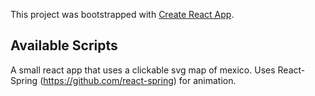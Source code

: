 This project was bootstrapped with [Create React App](https://github.com/facebook/create-react-app).

## Available Scripts

A small react app that uses a clickable svg map of mexico. Uses React-Spring (https://github.com/react-spring) for animation.
